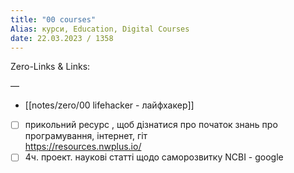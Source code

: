 ```yaml
---
title: "00 courses"
Alias: курси, Education, Digital Courses
date: 22.03.2023 / 1358  
---
```

Zero-Links & Links:  


—  

- [[notes/zero/00 lifehacker - лайфхакер]]





- [ ] прикольний ресурс , щоб дізнатися про початок знань про програмування, інтернет, гіт  
	https://resources.nwplus.io/  
- [ ] 4ч. проект. наукові статті щодо саморозвитку NCBI - google